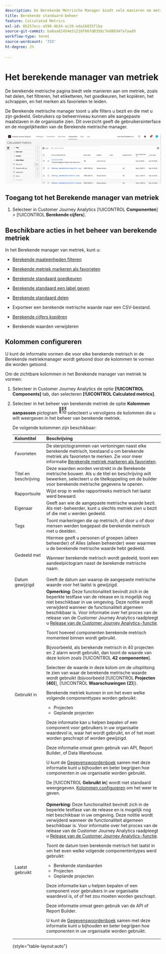 ```yaml
---
description: De Berekende Metrische Manager biedt vele manieren om metriek, zoals het delen, het filtreren, het etiketteren, het goedkeuren, het kopiëren, het schrappen, en het merken als favorieten te leiden.
title: Berekende standaard-beheer
feature: Calculated Metrics
exl-id: 8b257ecc-a596-4b34-ac26-eda16835f1ba
source-git-commit: ba8aa82454e51218f667d0358c7e88934fa7aad9
workflow-type: tm+mt
source-wordcount: '723'
ht-degree: 2%

---
```


# Het berekende manager van metriek

De berekende metrische pagina biedt vele manieren aan om metriek, zoals het delen, het filtreren, het etiketteren, het goedkeuren, het kopiëren, het schrappen, en het merken als favorieten te leiden.

De Berekende metrische manager toont u alle filters u bezit en die met u zijn gedeeld. Gebruikers op beheerniveau kunnen alle aangepaste maatstaven in de organisatie zien. Dit overzicht geeft de gebruikersinterface en de mogelijkheden van de Berekende metrische manager.

![](assets/calc-metric-manager.png)

## Toegang tot het Berekende manager van metriek

1. Selecteer in Customer Journey Analytics [!UICONTROL **Componenten**] > [!UICONTROL **Berekende cijfers**].

## Beschikbare acties in het beheer van berekende metriek

In het Berekende manager van metriek, kunt u:

* [Berekende maateenheden filteren](/help/components/calc-metrics/cm-workflow/cm-filter.md)

* [Berekende metriek markeren als favorieten](/help/components/calc-metrics/cm-workflow/cm-favorite.md)

* [Berekende standaard goedkeuren](/help/components/calc-metrics/cm-workflow/cm-approving.md)

* [Berekende standaard een label geven](/help/components/calc-metrics/cm-workflow/cm-tagging.md)

* [Berekende standaard delen](/help/components/calc-metrics/cm-workflow/cm-sharing.md)

* Exporteer een berekende metrische waarde naar een CSV-bestand.

* [Berekende cijfers kopiëren](/help/components/calc-metrics/cm-workflow/cm-copy.md)

* Berekende waarden verwijderen

## Kolommen configureren

U kunt de informatie vormen die voor elke berekende metrisch in de Berekende metriekmanager wordt getoond door de kolommen te vormen die worden getoond.

Om de zichtbare kolommen in het Berekende manager van metriek te vormen:

1. Selecteer in Customer Journey Analytics de optie **[!UICONTROL Components]** tab, dan selecteren **[!UICONTROL Calculated metrics]**.

1. Selecteer in het beheer van berekende metriek de optie **Kolommen aanpassen** pictogram ![Het pictogram Kolommen aanpassen](assets/customize-columns-icon.png)selecteert u vervolgens de kolommen die u wilt weergeven in het beheer van berekende metriek.

   De volgende kolommen zijn beschikbaar:

   | Kolomtitel | Beschrijving |
   |---|---|
   | Favorieten | De sterpictogrammen van vertoningen naast elke berekende metrisch, toestaand u om berekende metriek als favorieten te merken. Zie voor meer informatie [Berekende metriek markeren als favorieten](/help/components/calc-metrics/cm-workflow/cm-favorite.md). |
   | Titel en beschrijving | Deze waarden worden verstrekt in de Berekende metrische bouwer. Als u de titel en beschrijving wilt bewerken, selecteert u de titelkoppeling om de builder voor berekende metrische gegevens te openen. |
   | Rapportsuite | Wijst erop in welke rapportreeks metrisch het laatst werd bewaard. |
   | Eigenaar | Geeft aan wie de aangepaste metrische waarde bezit. Als niet-beheerder, kunt u slechts metriek zien u bezit of die met u werden gedeeld. |
   | Tags | Toont markeringen die op metrisch, of door u of door mensen werden toegepast die berekende metrisch met u deelden. |
   | Gedeeld met | Hiermee geeft u personen of groepen (alleen beheerder) of Alles (alleen beheerder) weer waarmee u de berekende metrische waarde hebt gedeeld. <p>Wanneer berekende metrisch wordt gedeeld, toont een aandeelpictogram naast de berekende metrische naam.</p> |
   | Datum gewijzigd | Geeft de datum aan waarop de aangepaste metrische waarde voor het laatst is gewijzigd. |
   | Gebruikt in | **Opmerking:** Deze functionaliteit bevindt zich in de beperkte testfase van de release en is mogelijk nog niet beschikbaar in uw omgeving. Deze notitie wordt verwijderd wanneer de functionaliteit algemeen beschikbaar is. Voor informatie over het proces van de release van de Customer Journey Analytics raadpleegt u [Release van de Customer Journey Analytics-functie](/help/release-notes/releases.md).<p>Toont hoeveel componenten berekende metrisch momenteel binnen wordt gebruikt. <p>Bijvoorbeeld, als berekende metrisch in 40 projecten en 2 alarm wordt gebruikt, dan toont de waarde van deze kolom zoals [!UICONTROL **42 componenten**].</p> <p>Selecteer de waarde in deze kolom om de uitsplitsing te zien van waar de berekende metrische waarde wordt gebruikt (bijvoorbeeld [!UICONTROL **Projecten (40)**], [!UICONTROL **Waarschuwingen (2)**]).</p><p>Berekende metriek kunnen in om het even welke volgende componenttypes worden gebruikt:</p> <ul><li>Projecten</li><li>Geplande projecten</li></ul><p>Deze informatie kan u helpen bepalen of een component voor gebruikers in uw organisatie waardevol is, waar het wordt gebruikt, en of het moet worden geschrapt of worden gewijzigd.</p><p>Deze informatie omvat geen gebruik van API, Report Builder, of Data Warehouse.</p><p>U kunt de [Gegevenswoordenboek](/help/components/data-dictionary/data-dictionary-overview.md) samen met deze informatie kunt u bijhouden en beter begrijpen hoe componenten in uw organisatie worden gebruikt.</p><p>De [!UICONTROL **Gebruikt in**] wordt niet standaard weergegeven. [Kolommen configureren](#configure-columns) om het weer te geven.</p> |
   | Laatst gebruikt | **Opmerking:** Deze functionaliteit bevindt zich in de beperkte testfase van de release en is mogelijk nog niet beschikbaar in uw omgeving. Deze notitie wordt verwijderd wanneer de functionaliteit algemeen beschikbaar is. Voor informatie over het proces van de release van de Customer Journey Analytics raadpleegt u [Release van de Customer Journey Analytics-functie](/help/release-notes/releases.md).<p>Toont de datum toen berekende metrisch het laatst in om het even welke volgende componententypes werd gebruikt:</p> <ul><li>Berekende standaarden</li><li>Projecten</li><li>Geplande projecten</li></ul> <p>Deze informatie kan u helpen bepalen of een component voor gebruikers in uw organisatie waardevol is, of of het zou moeten worden geschrapt.</p><p>Deze informatie omvat geen gebruik van de API of Report Builder.</p><p>U kunt de [Gegevenswoordenboek](/help/components/data-dictionary/data-dictionary-overview.md) samen met deze informatie kunt u bijhouden en beter begrijpen hoe componenten in uw organisatie worden gebruikt. |

   {style="table-layout:auto"}
